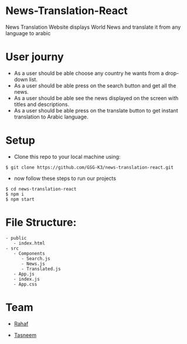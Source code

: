 # News-Translation-React

<p>News Translation Website displays World News and translate it from any language to arabic</p>

# User journy
- As a user should be able choose any country he wants from a drop-down list.<br>
- As a user should be able press on the search button and get all the news.<br>
- As a user should be able see the news displayed on the screen with titles and descriptions.<br>
- As a user should be able press on the translate button to get instant translation to Arabic language. 

# Setup
- Clone this repo to your local machine using:
```shell
$ git clone https://github.com/GSG-K3/news-translation-react.git
```
- now follow these steps to run our projects
```shell
$ cd news-translation-react
$ npm i
$ npm start
```

# File Structure:</h3>
```
- public
   - index.html
- src
   - Components
      - Search.js
      - News.js
      - Translated.js
   - App.js
   - index.js
   - App.css
```

# Team

- [Rahaf](https://github.com/Rahaf-96)

- [Tasneem](https://github.com/tasneembhiri)
